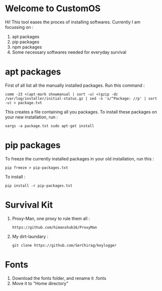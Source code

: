 # Welcome to CustomOS

Hi! This tool eases the proces of installing softwares. Currently I am focussing on :

 1. apt packages
 2. pip packages
 3. npm packages
 4. Some necessary softwares needed for everyday survival

# apt packages

First of all list all the manually installed packages. Run this command : 

    comm -23 <(apt-mark showmanual | sort -u) <(gzip -dc /var/log/installer/initial-status.gz | sed -n 's/^Package: //p' | sort -u) > package.txt
  
 This creates  a file containing all you packages. To install these packages on your new installation, run : 

    xargs -a package.txt sudo apt-get install

# pip packages

To freeze the currently installed packages in your old installation, run this : 

    pip freeze > pip-packages.txt

To install : 

    pip install -r pip-packages.txt

#  Survival Kit

 1. 
	Proxy-Man, one proxy to rule them all : 
		
		https://github.com/himanshub16/ProxyMan
 2. 
	My dirt-laundary : 

	    git clone https://github.com/SerChirag/keylogger


#  Fonts

 1. Download the fonts folder, and rename it .fonts
 2. Move it to "Home directory"

